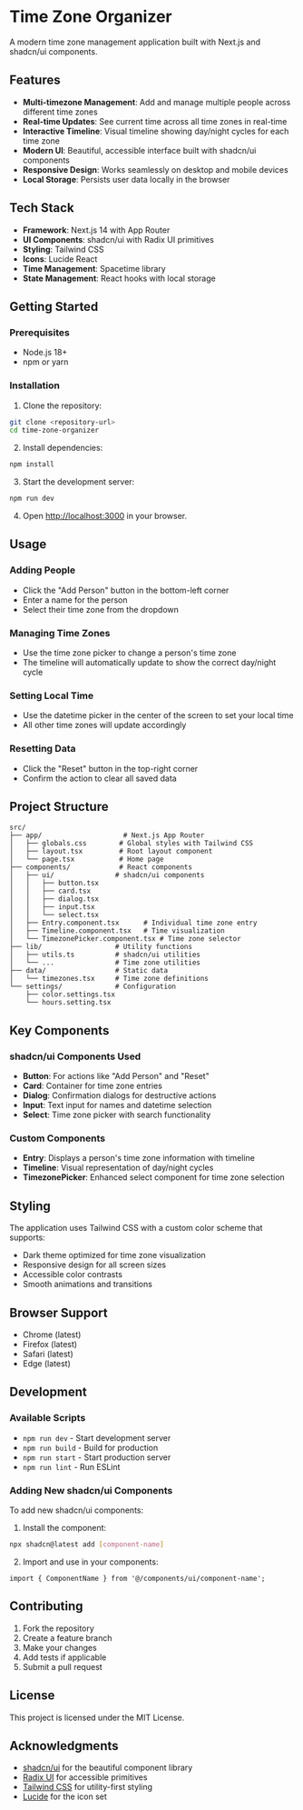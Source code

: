 # Time Zone Organizer

A modern time zone management application built with Next.js and shadcn/ui components.

## Features

- **Multi-timezone Management**: Add and manage multiple people across different time zones
- **Real-time Updates**: See current time across all time zones in real-time
- **Interactive Timeline**: Visual timeline showing day/night cycles for each time zone
- **Modern UI**: Beautiful, accessible interface built with shadcn/ui components
- **Responsive Design**: Works seamlessly on desktop and mobile devices
- **Local Storage**: Persists user data locally in the browser

## Tech Stack

- **Framework**: Next.js 14 with App Router
- **UI Components**: shadcn/ui with Radix UI primitives
- **Styling**: Tailwind CSS
- **Icons**: Lucide React
- **Time Management**: Spacetime library
- **State Management**: React hooks with local storage

## Getting Started

### Prerequisites

- Node.js 18+
- npm or yarn

### Installation

1. Clone the repository:

```bash
git clone <repository-url>
cd time-zone-organizer
```

2. Install dependencies:

```bash
npm install
```

3. Start the development server:

```bash
npm run dev
```

4. Open [http://localhost:3000](http://localhost:3000) in your browser.

## Usage

### Adding People

- Click the "Add Person" button in the bottom-left corner
- Enter a name for the person
- Select their time zone from the dropdown

### Managing Time Zones

- Use the time zone picker to change a person's time zone
- The timeline will automatically update to show the correct day/night cycle

### Setting Local Time

- Use the datetime picker in the center of the screen to set your local time
- All other time zones will update accordingly

### Resetting Data

- Click the "Reset" button in the top-right corner
- Confirm the action to clear all saved data

## Project Structure

```
src/
├── app/                    # Next.js App Router
│   ├── globals.css        # Global styles with Tailwind CSS
│   ├── layout.tsx         # Root layout component
│   └── page.tsx           # Home page
├── components/            # React components
│   ├── ui/               # shadcn/ui components
│   │   ├── button.tsx
│   │   ├── card.tsx
│   │   ├── dialog.tsx
│   │   ├── input.tsx
│   │   └── select.tsx
│   ├── Entry.component.tsx      # Individual time zone entry
│   ├── Timeline.component.tsx   # Time visualization
│   └── TimezonePicker.component.tsx # Time zone selector
├── lib/                  # Utility functions
│   ├── utils.ts          # shadcn/ui utilities
│   └── ...               # Time zone utilities
├── data/                 # Static data
│   └── timezones.tsx     # Time zone definitions
└── settings/             # Configuration
    ├── color.settings.tsx
    └── hours.setting.tsx
```

## Key Components

### shadcn/ui Components Used

- **Button**: For actions like "Add Person" and "Reset"
- **Card**: Container for time zone entries
- **Dialog**: Confirmation dialogs for destructive actions
- **Input**: Text input for names and datetime selection
- **Select**: Time zone picker with search functionality

### Custom Components

- **Entry**: Displays a person's time zone information with timeline
- **Timeline**: Visual representation of day/night cycles
- **TimezonePicker**: Enhanced select component for time zone selection

## Styling

The application uses Tailwind CSS with a custom color scheme that supports:

- Dark theme optimized for time zone visualization
- Responsive design for all screen sizes
- Accessible color contrasts
- Smooth animations and transitions

## Browser Support

- Chrome (latest)
- Firefox (latest)
- Safari (latest)
- Edge (latest)

## Development

### Available Scripts

- `npm run dev` - Start development server
- `npm run build` - Build for production
- `npm run start` - Start production server
- `npm run lint` - Run ESLint

### Adding New shadcn/ui Components

To add new shadcn/ui components:

1. Install the component:

```bash
npx shadcn@latest add [component-name]
```

2. Import and use in your components:

```tsx
import { ComponentName } from '@/components/ui/component-name';
```

## Contributing

1. Fork the repository
2. Create a feature branch
3. Make your changes
4. Add tests if applicable
5. Submit a pull request

## License

This project is licensed under the MIT License.

## Acknowledgments

- [shadcn/ui](https://ui.shadcn.com/) for the beautiful component library
- [Radix UI](https://www.radix-ui.com/) for accessible primitives
- [Tailwind CSS](https://tailwindcss.com/) for utility-first styling
- [Lucide](https://lucide.dev/) for the icon set
